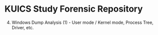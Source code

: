 KUICS Study Forensic Repository
==============================================================================

4.  Windows Dump Analysis (1) 	- User mode / Kernel mode, Process Tree, Driver, etc.